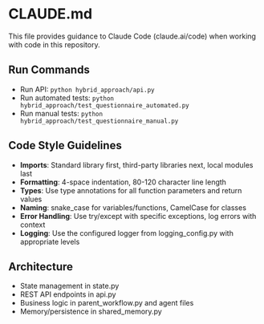 # CLAUDE.md

This file provides guidance to Claude Code (claude.ai/code) when working with code in this repository.

## Run Commands
- Run API: `python hybrid_approach/api.py`
- Run automated tests: `python hybrid_approach/test_questionnaire_automated.py`
- Run manual tests: `python hybrid_approach/test_questionnaire_manual.py`

## Code Style Guidelines
- **Imports**: Standard library first, third-party libraries next, local modules last
- **Formatting**: 4-space indentation, 80-120 character line length
- **Types**: Use type annotations for all function parameters and return values
- **Naming**: snake_case for variables/functions, CamelCase for classes
- **Error Handling**: Use try/except with specific exceptions, log errors with context
- **Logging**: Use the configured logger from logging_config.py with appropriate levels

## Architecture
- State management in state.py
- REST API endpoints in api.py
- Business logic in parent_workflow.py and agent files
- Memory/persistence in shared_memory.py